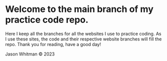 # Welcome to the **main** branch of my practice code repo.

Here I keep all the branches for all the websites I use to practice coding. As I use these sites, the code and their respective website branches will fill the repo.
Thank you for reading, have a good day!

Jason Whitman © 2023
